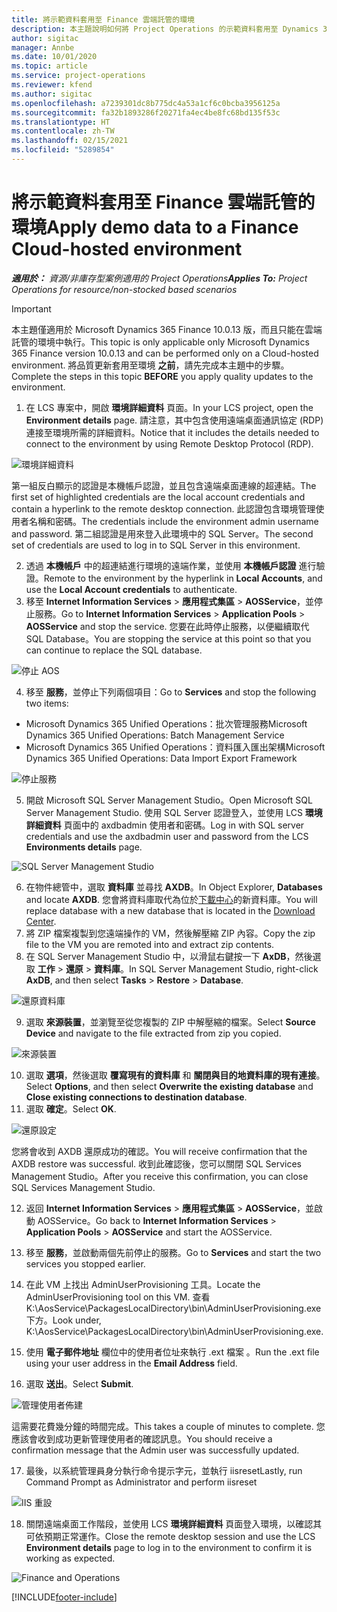 ```yaml
---
title: 將示範資料套用至 Finance 雲端託管的環境
description: 本主題說明如何將 Project Operations 的示範資料套用至 Dynamics 365 Finance 雲端託管的環境。
author: sigitac
manager: Annbe
ms.date: 10/01/2020
ms.topic: article
ms.service: project-operations
ms.reviewer: kfend
ms.author: sigitac
ms.openlocfilehash: a7239301dc8b775dc4a53a1cf6c0bcba3956125a
ms.sourcegitcommit: fa32b1893286f20271fa4ec4be8fc68bd135f53c
ms.translationtype: HT
ms.contentlocale: zh-TW
ms.lasthandoff: 02/15/2021
ms.locfileid: "5289854"
---
```

# <a name="apply-demo-data-to-a-finance-cloud-hosted-environment"></a><span data-ttu-id="922e4-103">將示範資料套用至 Finance 雲端託管的環境</span><span class="sxs-lookup"><span data-stu-id="922e4-103">Apply demo data to a Finance Cloud-hosted environment</span></span>

<span data-ttu-id="922e4-104">_**適用於：** 資源/非庫存型案例適用的 Project Operations_</span><span class="sxs-lookup"><span data-stu-id="922e4-104">_**Applies To:** Project Operations for resource/non-stocked based scenarios_</span></span>

> [!IMPORTANT]
> <span data-ttu-id="922e4-105">本主題僅適用於 Microsoft Dynamics 365 Finance 10.0.13 版，而且只能在雲端託管的環境中執行。</span><span class="sxs-lookup"><span data-stu-id="922e4-105">This topic is only applicable only Microsoft Dynamics 365 Finance version 10.0.13 and can be performed only on a Cloud-hosted environment.</span></span> <span data-ttu-id="922e4-106">將品質更新套用至環境 **之前**，請先完成本主題中的步驟。</span><span class="sxs-lookup"><span data-stu-id="922e4-106">Complete the steps in this topic **BEFORE** you apply quality updates to the environment.</span></span>

1. <span data-ttu-id="922e4-107">在 LCS 專案中，開啟 **環境詳細資料** 頁面。</span><span class="sxs-lookup"><span data-stu-id="922e4-107">In your LCS project, open the **Environment details** page.</span></span> <span data-ttu-id="922e4-108">請注意，其中包含使用遠端桌面通訊協定 (RDP) 連接至環境所需的詳細資料。</span><span class="sxs-lookup"><span data-stu-id="922e4-108">Notice that it includes the details needed to connect to the environment by using Remote Desktop Protocol (RDP).</span></span>

![ 環境詳細資料](./media/1EnvironmentDetails.png)

<span data-ttu-id="922e4-110">第一組反白顯示的認證是本機帳戶認證，並且包含遠端桌面連線的超連結。</span><span class="sxs-lookup"><span data-stu-id="922e4-110">The first set of highlighted credentials are the local account credentials and contain a hyperlink to the remote desktop connection.</span></span> <span data-ttu-id="922e4-111">此認證包含環境管理使用者名稱和密碼。</span><span class="sxs-lookup"><span data-stu-id="922e4-111">The credentials include the environment admin username and password.</span></span> <span data-ttu-id="922e4-112">第二組認證是用來登入此環境中的 SQL Server。</span><span class="sxs-lookup"><span data-stu-id="922e4-112">The second set of credentials are used to log in to SQL Server in this environment.</span></span>

2. <span data-ttu-id="922e4-113">透過 **本機帳戶** 中的超連結進行環境的遠端作業，並使用 **本機帳戶認證** 進行驗證。</span><span class="sxs-lookup"><span data-stu-id="922e4-113">Remote to the environment by the hyperlink in **Local Accounts**, and use the **Local Account credentials** to authenticate.</span></span>
3. <span data-ttu-id="922e4-114">移至 **Internet Information Services** > **應用程式集區** > **AOSService**，並停止服務。</span><span class="sxs-lookup"><span data-stu-id="922e4-114">Go to **Internet Information Services** > **Application Pools** > **AOSService** and stop the service.</span></span> <span data-ttu-id="922e4-115">您要在此時停止服務，以便繼續取代 SQL Database。</span><span class="sxs-lookup"><span data-stu-id="922e4-115">You are stopping the service at this point so that you can continue to replace the SQL database.</span></span>

![停止 AOS](./media/2StopAOS.png)

4. <span data-ttu-id="922e4-117">移至 **服務**，並停止下列兩個項目：</span><span class="sxs-lookup"><span data-stu-id="922e4-117">Go to **Services** and stop the following two items:</span></span>

- <span data-ttu-id="922e4-118">Microsoft Dynamics 365 Unified Operations：批次管理服務</span><span class="sxs-lookup"><span data-stu-id="922e4-118">Microsoft Dynamics 365 Unified Operations: Batch Management Service</span></span>
- <span data-ttu-id="922e4-119">Microsoft Dynamics 365 Unified Operations：資料匯入匯出架構</span><span class="sxs-lookup"><span data-stu-id="922e4-119">Microsoft Dynamics 365 Unified Operations: Data Import Export Framework</span></span>

![停止服務](./media/3StopServices.png)

5. <span data-ttu-id="922e4-121">開啟 Microsoft SQL Server Management Studio。</span><span class="sxs-lookup"><span data-stu-id="922e4-121">Open Microsoft SQL Server Management Studio.</span></span> <span data-ttu-id="922e4-122">使用 SQL Server 認證登入，並使用 LCS **環境詳細資料** 頁面中的 axdbadmin 使用者和密碼。</span><span class="sxs-lookup"><span data-stu-id="922e4-122">Log in with SQL server credentials and use the axdbadmin user and password from the LCS **Environments details** page.</span></span>

![SQL Server Management Studio](./media/4SSMS.png)

6. <span data-ttu-id="922e4-124">在物件總管中，選取 **資料庫** 並尋找 **AXDB**。</span><span class="sxs-lookup"><span data-stu-id="922e4-124">In Object Explorer, **Databases** and locate **AXDB**.</span></span> <span data-ttu-id="922e4-125">您會將資料庫取代為位於[下載中心](https://download.microsoft.com/download/1/a/3/1a314bd2-b082-4a87-abdc-1ba26c92b63d/ProjOpsDemoDataFOGARelease.zip)的新資料庫。</span><span class="sxs-lookup"><span data-stu-id="922e4-125">You will replace database with a new database that is located in the [Download Center](https://download.microsoft.com/download/1/a/3/1a314bd2-b082-4a87-abdc-1ba26c92b63d/ProjOpsDemoDataFOGARelease.zip).</span></span> 
7. <span data-ttu-id="922e4-126">將 ZIP 檔案複製到您遠端操作的 VM，然後解壓縮 ZIP 內容。</span><span class="sxs-lookup"><span data-stu-id="922e4-126">Copy the zip file to the VM you are remoted into and extract zip contents.</span></span>
8. <span data-ttu-id="922e4-127">在 SQL Server Management Studio 中，以滑鼠右鍵按一下 **AxDB**，然後選取 **工作** > **還原** > **資料庫**。</span><span class="sxs-lookup"><span data-stu-id="922e4-127">In SQL Server Management Studio, right-click **AxDB**, and then select **Tasks** > **Restore** > **Database**.</span></span>

![還原資料庫](./media/5RestoreDatabase.png)

9. <span data-ttu-id="922e4-129">選取 **來源裝置**，並瀏覽至從您複製的 ZIP 中解壓縮的檔案。</span><span class="sxs-lookup"><span data-stu-id="922e4-129">Select **Source Device** and navigate to the file extracted from zip you copied.</span></span>

![來源裝置](./media/6SourceDevice.png)

10. <span data-ttu-id="922e4-131">選取 **選項**，然後選取 **覆寫現有的資料庫** 和 **關閉與目的地資料庫的現有連接**。</span><span class="sxs-lookup"><span data-stu-id="922e4-131">Select **Options**, and then select **Overwrite the existing database** and **Close existing connections to destination database**.</span></span> 
11. <span data-ttu-id="922e4-132">選取 **確定**。</span><span class="sxs-lookup"><span data-stu-id="922e4-132">Select **OK**.</span></span>

![還原設定](./media/7RestoreSetting.png)

<span data-ttu-id="922e4-134">您將會收到 AXDB 還原成功的確認。</span><span class="sxs-lookup"><span data-stu-id="922e4-134">You will receive confirmation that the AXDB restore was successful.</span></span> <span data-ttu-id="922e4-135">收到此確認後，您可以關閉 SQL Services Management Studio。</span><span class="sxs-lookup"><span data-stu-id="922e4-135">After you receive this confirmation, you can close SQL Services Management Studio.</span></span>

12. <span data-ttu-id="922e4-136">返回 **Internet Information Services** > **應用程式集區** > **AOSService**，並啟動 AOSService。</span><span class="sxs-lookup"><span data-stu-id="922e4-136">Go back to **Internet Information Services** > **Application Pools** > **AOSService** and start the AOSService.</span></span>
13. <span data-ttu-id="922e4-137">移至 **服務**，並啟動兩個先前停止的服務。</span><span class="sxs-lookup"><span data-stu-id="922e4-137">Go to **Services** and start the two services you stopped earlier.</span></span>

14. <span data-ttu-id="922e4-138">在此 VM 上找出 AdminUserProvisioning 工具。</span><span class="sxs-lookup"><span data-stu-id="922e4-138">Locate the AdminUserProvisioning tool on this VM.</span></span> <span data-ttu-id="922e4-139">查看 K:\AosService\PackagesLocalDirectory\bin\AdminUserProvisioning.exe 下方。</span><span class="sxs-lookup"><span data-stu-id="922e4-139">Look under, K:\AosService\PackagesLocalDirectory\bin\AdminUserProvisioning.exe.</span></span>
15. <span data-ttu-id="922e4-140">使用 **電子郵件地址** 欄位中的使用者位址來執行 .ext 檔案 。</span><span class="sxs-lookup"><span data-stu-id="922e4-140">Run the .ext file using your user address in the **Email Address** field.</span></span> 
16. <span data-ttu-id="922e4-141">選取 **送出**。</span><span class="sxs-lookup"><span data-stu-id="922e4-141">Select **Submit**.</span></span>

![管理使用者佈建](./media/8AdminUserProvisioning.png)

<span data-ttu-id="922e4-143">這需要花費幾分鐘的時間完成。</span><span class="sxs-lookup"><span data-stu-id="922e4-143">This takes a couple of minutes to complete.</span></span> <span data-ttu-id="922e4-144">您應該會收到成功更新管理使用者的確認訊息。</span><span class="sxs-lookup"><span data-stu-id="922e4-144">You should receive a confirmation message that the Admin user was successfully updated.</span></span>

17. <span data-ttu-id="922e4-145">最後，以系統管理員身分執行命令提示字元，並執行 iisreset</span><span class="sxs-lookup"><span data-stu-id="922e4-145">Lastly, run Command Prompt as Administrator and perform iisreset</span></span>

![IIS 重設](./media/9IISReset.png)

18. <span data-ttu-id="922e4-147">關閉遠端桌面工作階段，並使用 LCS **環境詳細資料** 頁面登入環境，以確認其可依預期正常運作。</span><span class="sxs-lookup"><span data-stu-id="922e4-147">Close the remote desktop session and use the LCS **Environment details** page to log in to the environment to confirm it is working as expected.</span></span>

![Finance and Operations](./media/10FinanceAndOperations.png)


[!INCLUDE[footer-include](../includes/footer-banner.md)]